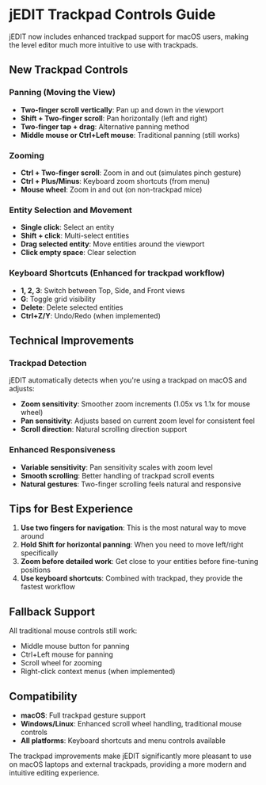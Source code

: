 # jEDIT Trackpad Controls Guide

jEDIT now includes enhanced trackpad support for macOS users, making the level editor much more intuitive to use with trackpads.

## New Trackpad Controls

### Panning (Moving the View)
- **Two-finger scroll vertically**: Pan up and down in the viewport
- **Shift + Two-finger scroll**: Pan horizontally (left and right)
- **Two-finger tap + drag**: Alternative panning method
- **Middle mouse or Ctrl+Left mouse**: Traditional panning (still works)

### Zooming
- **Ctrl + Two-finger scroll**: Zoom in and out (simulates pinch gesture)
- **Ctrl + Plus/Minus**: Keyboard zoom shortcuts (from menu)
- **Mouse wheel**: Zoom in and out (on non-trackpad mice)

### Entity Selection and Movement
- **Single click**: Select an entity
- **Shift + click**: Multi-select entities
- **Drag selected entity**: Move entities around the viewport
- **Click empty space**: Clear selection

### Keyboard Shortcuts (Enhanced for trackpad workflow)
- **1, 2, 3**: Switch between Top, Side, and Front views
- **G**: Toggle grid visibility
- **Delete**: Delete selected entities
- **Ctrl+Z/Y**: Undo/Redo (when implemented)

## Technical Improvements

### Trackpad Detection
jEDIT automatically detects when you're using a trackpad on macOS and adjusts:
- **Zoom sensitivity**: Smoother zoom increments (1.05x vs 1.1x for mouse wheel)
- **Pan sensitivity**: Adjusts based on current zoom level for consistent feel
- **Scroll direction**: Natural scrolling direction support

### Enhanced Responsiveness
- **Variable sensitivity**: Pan sensitivity scales with zoom level
- **Smooth scrolling**: Better handling of trackpad scroll events
- **Natural gestures**: Two-finger scrolling feels natural and responsive

## Tips for Best Experience

1. **Use two fingers for navigation**: This is the most natural way to move around
2. **Hold Shift for horizontal panning**: When you need to move left/right specifically
3. **Zoom before detailed work**: Get close to your entities before fine-tuning positions
4. **Use keyboard shortcuts**: Combined with trackpad, they provide the fastest workflow

## Fallback Support
All traditional mouse controls still work:
- Middle mouse button for panning
- Ctrl+Left mouse for panning
- Scroll wheel for zooming
- Right-click context menus (when implemented)

## Compatibility
- **macOS**: Full trackpad gesture support
- **Windows/Linux**: Enhanced scroll wheel handling, traditional mouse controls
- **All platforms**: Keyboard shortcuts and menu controls available

The trackpad improvements make jEDIT significantly more pleasant to use on macOS laptops and external trackpads, providing a more modern and intuitive editing experience.
